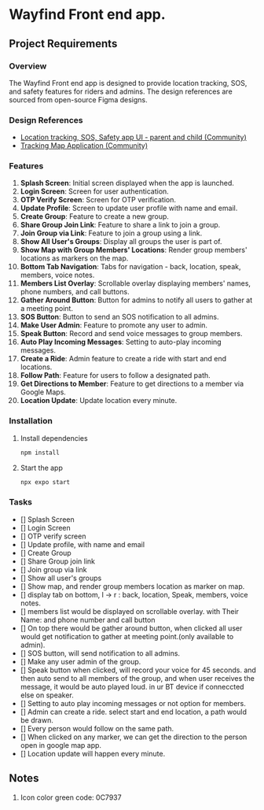 # Wayfind Front end app.


## Project Requirements

### Overview

The Wayfind Front end app is designed to provide location tracking, SOS, and safety features for riders and admins. The design references are sourced from open-source Figma designs.

### Design References

- [Location tracking, SOS, Safety app UI - parent and child (Community)](https://www.figma.com/design/CPtQiQwniN46WdT4bexH9V/Location-tracking%2C-SOS%2C-Safety-app-UI---parent-and-child-(Community)?node-id=504-1858)
- [Tracking Map Application (Community)](https://www.figma.com/design/GLSc6Lyt3yDreilAcfdPdF/Tracking-Map-Application-(Community)?node-id=1-3&p=f&t=gNYFJBMWpi5O9999-0)

### Features

1. **Splash Screen**: Initial screen displayed when the app is launched.
2. **Login Screen**: Screen for user authentication.
3. **OTP Verify Screen**: Screen for OTP verification.
4. **Update Profile**: Screen to update user profile with name and email.
5. **Create Group**: Feature to create a new group.
6. **Share Group Join Link**: Feature to share a link to join a group.
7. **Join Group via Link**: Feature to join a group using a link.
8. **Show All User's Groups**: Display all groups the user is part of.
9. **Show Map with Group Members' Locations**: Render group members' locations as markers on the map.
10. **Bottom Tab Navigation**: Tabs for navigation - back, location, speak, members, voice notes.
11. **Members List Overlay**: Scrollable overlay displaying members' names, phone numbers, and call buttons.
12. **Gather Around Button**: Button for admins to notify all users to gather at a meeting point.
13. **SOS Button**: Button to send an SOS notification to all admins.
14. **Make User Admin**: Feature to promote any user to admin.
15. **Speak Button**: Record and send voice messages to group members.
16. **Auto Play Incoming Messages**: Setting to auto-play incoming messages.
17. **Create a Ride**: Admin feature to create a ride with start and end locations.
18. **Follow Path**: Feature for users to follow a designated path.
19. **Get Directions to Member**: Feature to get directions to a member via Google Maps.
20. **Location Update**: Update location every minute.




### Installation

1. Install dependencies

   ```bash
   npm install
   ```

2. Start the app

   ```bash
   npx expo start
   ```

### Tasks

- [] Splash Screen
- [] Login Screen
- [] OTP verify screen
- [] Update profile, with name and email
- [] Create Group
- [] Share Group join link
- [] Join group via link
- [] Show all user's groups
- [] Show map, and render group members location as marker on map.
- [] display tab on bottom, l -> r : back, location, Speak, members, voice notes.
- [] members list would be displayed on scrollable overlay. with Their Name: and phone number and call button
- [] On top there would be gather around button, when clicked all user would get notification to gather at meeting point.(only available to admin).
- [] SOS button, will send notification to all admins.
- [] Make any user admin of the group.
- [] Speak button when clicked, will record your voice for 45 seconds. and then auto send to all members of the group, and when user receives the message, it would be auto played loud. in ur BT device if conneccted else on speaker.
- [] Setting to auto play incoming messages or not option for members.
- [] Admin can create a ride. select start and end location, a path would be drawn.
- [] Every person would follow on the same path.
- [] When clicked on any marker, we can get the direction to the person open in google map app.
- [] Location update will happen every minute.




## Notes

1. Icon color green code: 0C7937